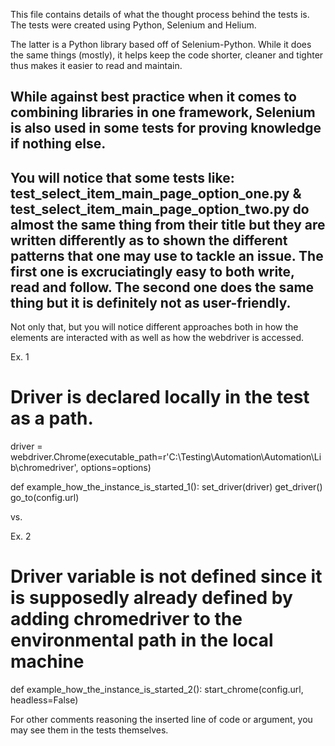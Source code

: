 This file contains details of what the thought process behind the tests is.
The tests were created using Python, Selenium and Helium.

The latter is a Python library based off of Selenium-Python. While it does the same things (mostly),
it helps keep the code shorter, cleaner and tighter thus makes it easier to read and maintain.

While against best practice when it comes to combining libraries in one framework,
Selenium is also used in some tests for proving knowledge if nothing else.
----------------------------------------
You will notice that some tests like:
test_select_item_main_page_option_one.py
&
test_select_item_main_page_option_two.py
do almost the same thing from their title but they are written differently as to shown the different
patterns that one may use to tackle an issue. The first one is excruciatingly easy to both write, read and follow.
The second one does the same thing but it is definitely not as user-friendly.
----------------------------------------
Not only that, but you will notice different approaches both in how the elements are interacted with
as well as how the webdriver is accessed.

Ex. 1
# Driver is declared locally in the test as a path.

driver = webdriver.Chrome(executable_path=r'C:\Testing\Automation\Automation\Lib\chromedriver', options=options)

def example_how_the_instance_is_started_1():
    set_driver(driver)
    get_driver()
    go_to(config.url)

vs.

Ex. 2
# Driver variable is not defined since it is supposedly already defined by adding chromedriver to the environmental path in the local machine

def example_how_the_instance_is_started_2():
    start_chrome(config.url, headless=False)

For other comments reasoning the inserted line of code or argument, you may see them in the tests themselves.
